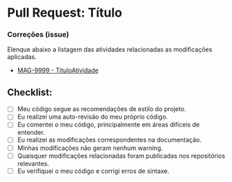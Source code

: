 # Pull Request: Título

### Correções (issue)

Elenque abaixo a listagem das atividades relacionadas as modificações aplicadas.

- [MAG-9999 - TituloAtividade](https://zorders.atlassian.net/browse/MAG-9999)

## Checklist:

- [ ] Meu código segue as recomendações de estilo do projeto.
- [ ] Eu realizei uma auto-revisão do meu próprio código.
- [ ] Eu comentei o meu código, principalmente em áreas difíceis de entender.
- [ ] Eu realizei as modificações correspondentes na documentação.
- [ ] Minhas modificações não geram nenhum warning.
- [ ] Quaisquer modificações relacionadas foram publicadas nos repositórios relevantes.
- [ ] Eu verifiquei o meu código e corrigi erros de sintaxe.
